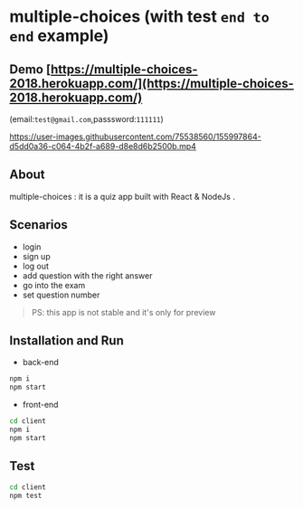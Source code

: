 # multiple-choices (with test `end to end` example)

## Demo [https://multiple-choices-2018.herokuapp.com/](https://multiple-choices-2018.herokuapp.com/)
(email:`test@gmail.com`,passsword:`111111`)

 

https://user-images.githubusercontent.com/75538560/155997864-d5dd0a36-c064-4b2f-a689-d8e8d6b2500b.mp4



## About
multiple-choices : it is a quiz app built with React & NodeJs .

## Scenarios 

- login
- sign up
- log out 
- add question with the right answer
- go into the exam 
- set question number
 
> PS: this app is not stable and it's only for preview
 
## Installation and Run

- back-end
```sh
npm i
npm start
``` 
- front-end 
```sh
cd client
npm i
npm start
``` 

## Test

```sh
cd client
npm test
``` 

